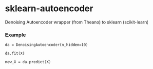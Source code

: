 # sklearn-autoencoder
Denoising Autoencoder wrapper (from Theano) to sklearn (scikit-learn)

### Example


<code>da = DenoisingAutoencoder(n_hidden=10)</code>

<code>da.fit(X)</code>

<code>new_X = da.predict(X)</code>
